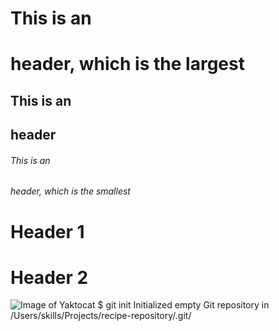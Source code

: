 # This is an <h1> header, which is the largest
## This is an <h2> header
###### This is an <h6> header, which is the smallest
# Header 1
# Header 2
![Image of Yaktocat](https://octodex.github.com/images/yaktocat.png)
$ git init
Initialized empty Git repository in /Users/skills/Projects/recipe-repository/.git/
